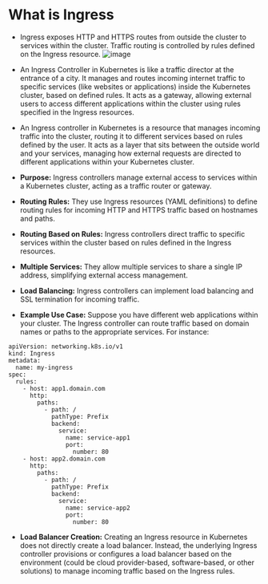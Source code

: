# What is Ingress

* Ingress exposes HTTP and HTTPS routes from outside the cluster to services within the cluster. Traffic routing is controlled by rules defined on the Ingress resource.
![image](https://github.com/Chalapathidevops/devops/assets/145283206/4e4afd7e-3c44-4b0e-8e4c-301786297909)

* An Ingress Controller in Kubernetes is like a traffic director at the entrance of a city. It manages and routes incoming internet traffic to specific services (like websites or applications) inside the Kubernetes cluster, based on defined rules. It acts as a gateway, allowing external users to access different applications within the cluster using rules specified in the Ingress resources.
* An Ingress controller in Kubernetes is a resource that manages incoming traffic into the cluster, routing it to different services based on rules defined by the user. It acts as a layer that sits between the outside world and your services, managing how external requests are directed to different applications within your Kubernetes cluster.

* **Purpose:** Ingress controllers manage external access to services within a Kubernetes cluster, acting as a traffic router or gateway.
* **Routing Rules:** They use Ingress resources (YAML definitions) to define routing rules for incoming HTTP and HTTPS traffic based on hostnames and paths.
* **Routing Based on Rules:** Ingress controllers direct traffic to specific services within the cluster based on rules defined in the Ingress resources.
* **Multiple Services:** They allow multiple services to share a single IP address, simplifying external access management.
* **Load Balancing:** Ingress controllers can implement load balancing and SSL termination for incoming traffic.
* **Example Use Case:** Suppose you have different web applications within your cluster. The Ingress controller can route traffic based on domain names or paths to the appropriate services. For instance:

```
apiVersion: networking.k8s.io/v1
kind: Ingress
metadata:
  name: my-ingress
spec:
  rules:
    - host: app1.domain.com
      http:
        paths:
          - path: /
            pathType: Prefix
            backend:
              service:
                name: service-app1
                port:
                  number: 80
    - host: app2.domain.com
      http:
        paths:
          - path: /
            pathType: Prefix
            backend:
              service:
                name: service-app2
                port:
                  number: 80
```
* **Load Balancer Creation:** Creating an Ingress resource in Kubernetes does not directly create a load balancer. Instead, the underlying Ingress controller provisions or configures a load balancer based on the environment (could be cloud provider-based, software-based, or other solutions) to manage incoming traffic based on the Ingress rules.
